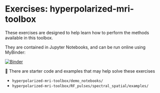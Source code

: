 # Exercises: hyperpolarized-mri-toolbox

These exercises are designed to help learn how to perform the methods available in this toolbox.

They are contained in Jupyter Notebooks, and can be run online using MyBinder:

[![Binder](https://mybinder.org/badge_logo.svg)](https://mybinder.org/v2/gh/LarsonLab/hyperpolarized-mri-toolbox/exercises?filepath=exercises)

🔎
There are starter code and examples that may help solve these exercises
* `hyperpolarized-mri-toolbox/demo_notebooks/` 
* `hyperpolarized-mri-toolbox/RF_pulses/spectral_spatial/examples/`
